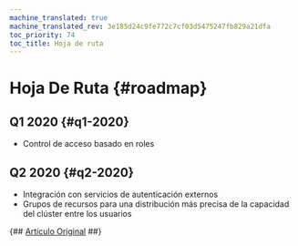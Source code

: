 ```yaml
---
machine_translated: true
machine_translated_rev: 3e185d24c9fe772c7cf03d5475247fb829a21dfa
toc_priority: 74
toc_title: Hoja de ruta
---
```


# Hoja De Ruta {#roadmap}

## Q1 2020 {#q1-2020}

-   Control de acceso basado en roles

## Q2 2020 {#q2-2020}

-   Integración con servicios de autenticación externos
-   Grupos de recursos para una distribución más precisa de la capacidad del clúster entre los usuarios

{## [Artículo Original](https://clickhouse.tech/docs/en/roadmap/) ##}
